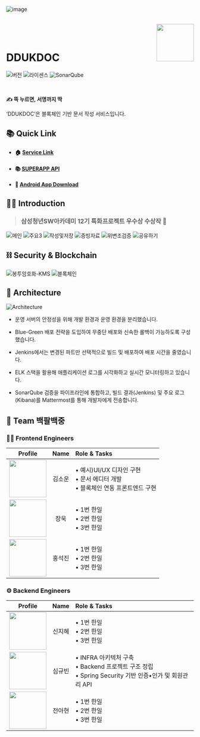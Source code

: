 ![image](https://github.com/user-attachments/assets/6f4d5bc8-ddf6-4b2c-a7de-ab251e4d806d)


<br/>

<img src="https://github.com/user-attachments/assets/d3b4ba8e-2996-43b3-b168-4d08ab180f5b" align="right" height="100" />

<br/>
<br/>

# DDUKDOC

![버전](https://img.shields.io/badge/version-1.0.0-blue?style=flat-square)
![라이센스](https://img.shields.io/badge/license-MIT-green?style=flat-square)
![SonarQube](https://img.shields.io/badge/SonarQube-PASS-4c9bd6?style=flat-square&logo=sonarqube&logoColor=white)

<br />

**✍️ 뚝 누르면, 서명까지 딱**

‘DDUKDOC’은 블록체인 기반 문서 작성 서비스입니다.

## 📚 Quick Link
- #### 🏠 [Service Link](https://j12b108.p.ssafy.io/landing/)
- #### 📚 [SUPERAPP API](https://doc-28.gitbook.io/api-documents)
- #### 📱 [Android App Download](https://j12b108.p.ssafy.io/landing/)
## 💁‍♂️ Introduction

  <blockquote>
    <h3> 삼성청년SW아카데미 12기 특화프로젝트 우수상 수상작 🎉</h3>
  </blockquote>
  
![메인](https://github.com/user-attachments/assets/13f4ded6-1969-45d0-9286-055cadc3ceca)
![주요3](https://github.com/user-attachments/assets/6b6e0815-ab58-42f1-b710-c6b732653953)
![작성및저장](https://github.com/user-attachments/assets/e6f8f85c-d209-47c8-914a-9f7a052a344c)
![증빙자료](https://github.com/user-attachments/assets/68c583e9-81d6-49b9-93f9-a285ba5c7836)
![위변조검증](https://github.com/user-attachments/assets/b56bb52a-a3f0-43cb-8399-44207d6871ad)
![공유하기](https://github.com/user-attachments/assets/82fcaae6-6263-4328-9cc0-5d19c06fb8d2)


## ⛓️ Security & Blockchain
![봉투암호화-KMS](https://github.com/user-attachments/assets/07df8a3c-2834-45e9-83da-e707c150700a)
![블록체인](https://github.com/user-attachments/assets/be266010-2c68-4666-a7bf-f50c99915886)

## 🧩 Architecture
![Architecture](https://github.com/user-attachments/assets/1fe0ae36-b020-4468-b042-5ca0ebbad219)


- 운영 서버의 안정성을 위해 개발 환경과 운영 환경을 분리했습니다.

- Blue-Green 배포 전략을 도입하여 무중단 배포와 신속한 롤백이 가능하도록 구성했습니다.

- Jenkins에서는 변경된 파트만 선택적으로 빌드 및 배포하여 배포 시간을 줄였습니다.

- ELK 스택을 활용해 애플리케이션 로그를 시각화하고 실시간 모니터링하고 있습니다.

- SonarQube 검증을 파이프라인에 통합하고, 빌드 결과(Jenkins) 및 주요 로그(Kibana)를 Mattermost를 통해 개발자에게 전송합니다.



## 👥 Team 백팔백중

### 👨‍💻 Frontend Engineers
| Profile | Name | Role & Tasks |
|:---:|:---:|:---|
| <a href="https://github.com/happysloth0908"><img src="https://avatars.githubusercontent.com/u/176969526?v=4" height="100" href="" /></a> | 김소운 | • 예시)UI/UX 디자인 구현<br>• 문서 에디터 개발<br>• 블록체인 연동 프론트엔드 구현 |
| <a href="https://github.com/guite95"><img src="https://avatars.githubusercontent.com/u/172250086?v=4" height="100" /></a> | 장욱 | • 1번 한일<br>• 2번 한일<br>• 3번 한일 |
| <a href="https://github.com/seokbangguri"><img src="https://avatars.githubusercontent.com/u/34706061?v=4" height="100" /></a> | 홍석진 | • 1번 한일<br>• 2번 한일<br>• 3번 한일 |

### ⚙️ Backend Engineers
| Profile | Name | Role & Tasks |
|:---:|:---:|:---|
| <a href="https://github.com/singwisdom"><img src="https://avatars.githubusercontent.com/u/57509973?v=4" height="100" /></a> | 신지혜 | • 1번 한일<br>• 2번 한일<br>• 3번 한일 |
| <a href="https://github.com/SIM-GYUBIN"><img src="https://avatars.githubusercontent.com/u/89975936?v=4" height="100" /></a> | 심규빈 | • INFRA 아키텍처 구축<br>• Backend 프로젝트 구조 정립<br>• Spring Security 기반 인증•인가 및 회원관리 API |
| <a href="https://github.com/HANoeJ"><img src="https://avatars.githubusercontent.com/u/63058756?v=4" height="100" /></a> | 전아현 | • 1번 한일<br>• 2번 한일<br>• 3번 한일 |
